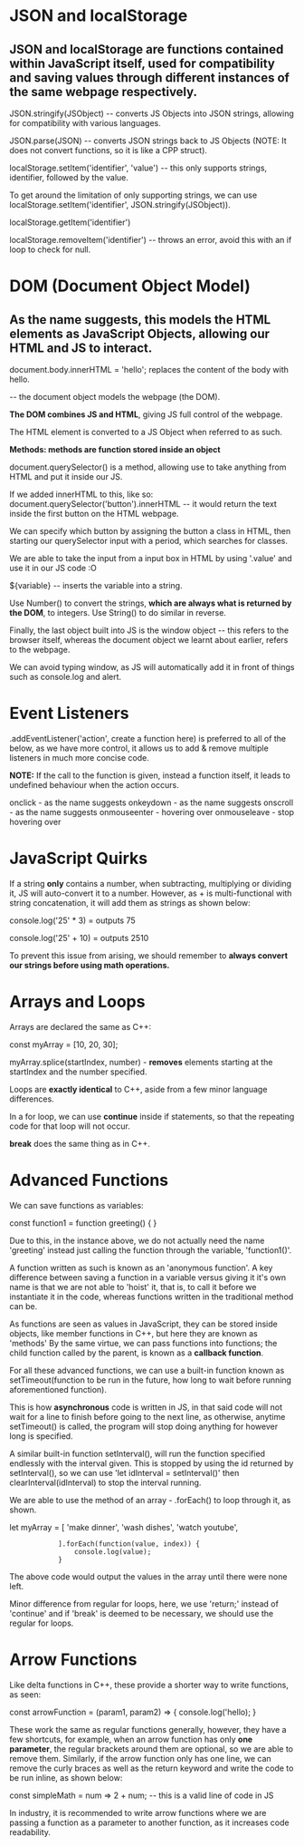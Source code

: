 # JSON and localStorage

## JSON and localStorage are functions contained within JavaScript itself, used for compatibility and saving values through different instances of the same webpage respectively.

JSON.stringify(JSObject) -- converts JS Objects into JSON strings, allowing for compatibility with various languages.

JSON.parse(JSON) -- converts JSON strings back to JS Objects (NOTE: It does not convert functions, so it is like a CPP struct).

localStorage.setItem('identifier', 'value') -- this only supports strings, identifier, followed by the value.

To get around the limitation of only supporting strings, we can use localStorage.setItem('identifier', JSON.stringify(JSObject)).

localStorage.getItem('identifier')

localStorage.removeItem('identifier') -- throws an error, avoid this with an if loop to check for null.

# DOM (Document Object Model)

## As the name suggests, this models the HTML elements as JavaScript Objects, allowing our HTML and JS to interact.

document.body.innerHTML = 'hello'; replaces the content of the body with hello.

-- the document object models the webpage (the DOM).

**The DOM combines JS and HTML**, giving JS full control of the webpage.

The HTML element is converted to a JS Object when referred to as such.

**Methods: methods are function stored inside an object**

document.querySelector() is a method, allowing use to take anything from HTML and put it inside our JS.

If we added innerHTML to this, like so: document.querySelector('button').innerHTML --  it would return the text inside the first button on the HTML webpage.

We can specify which button by assigning the button a class in HTML, then starting our querySelector input with a period, which searches for classes.

We are able to take the input from a input box in HTML by using '.value' and use it in our JS code :O

${variable} -- inserts the variable into a string.

Use Number() to convert the strings, **which are always what is returned by the DOM**, to integers.
Use String() to do similar in reverse.

Finally, the last object built into JS is the window object -- this refers to the browser itself, whereas the document object we learnt about earlier, refers to the webpage.

We can avoid typing window, as JS will automatically add it in front of things such as console.log and alert.




# Event Listeners

.addEventListener('action', create a function here) is preferred to all of the below, as we have more control, it allows us to add & remove multiple listeners in much more concise code.

**NOTE:** If the call to the function is given, instead a function itself, it leads to undefined behaviour when the action occurs.

onclick - as the name suggests
onkeydown - as the name suggests
onscroll - as the name suggests
onmouseenter - hovering over
onmouseleave - stop hovering over

# JavaScript Quirks

If a string **only** contains a number, when subtracting, multiplying or dividing it, JS will auto-convert it to a number.
However, as + is multi-functional with string concatenation, it will add them as strings as shown below:

console.log('25' * 3) = outputs 75

console.log('25' + 10) = outputs 2510

To prevent this issue from arising, we should remember to **always convert our strings before using math operations.**
# Arrays and Loops

Arrays are declared the same as C++:

const myArray = [10, 20, 30];

myArray.splice(startIndex, number) - **removes** elements starting at the startIndex and the number specified.

Loops are **exactly identical** to C++, aside from a few minor language differences.

In a for loop, we can use **continue** inside if statements, so that the repeating code for that loop will not occur.

**break** does the same thing as in C++.

# Advanced Functions

We can save functions as variables:

const function1 = function greeting() {
}

Due to this, in the instance above, we do not actually need the name 'greeting' instead just calling the function through the variable, 'function1()'.

A function written as such is known as an 'anonymous function'. A key difference between saving a function in a variable versus giving it it's own name is that
we are not able to 'hoist' it, that is, to call it before we instantiate it in the code, whereas functions written in the traditional method can be.

As functions are seen as values in JavaScript, they can be stored inside objects, like member functions in C++, but here they are known as 'methods'
By the same virtue, we can pass functions into functions; the child function called by the parent, is known as a **callback function**.

For all these advanced functions, we can use a built-in function known as setTimeout(function to be run in the future, how long to wait before running aforementioned function).

This is how **asynchronous** code is written in JS, in that said code will not wait for a line to finish before going to the next line, as otherwise, anytime setTimeout() is called, the program will stop doing anything for however long is specified.

A similar built-in function setInterval(), will run the function specified endlessly with the interval given. This is stopped by using the id returned by setInterval(),
so we can use 'let idInterval = setInterval()' then clearInterval(idInterval) to stop the interval running.

We are able to use the method of an array - .forEach() to loop through it, as shown.

let myArray = [
                'make dinner',
                'wash dishes',
                'watch youtube',

                ].forEach(function(value, index)) {
                    console.log(value);
                }

The above code would output the values in the array until there were none left.

Minor difference from regular for loops, here, we use 'return;' instead of 'continue' and if 'break' is deemed to be necessary, we should use the regular for loops.

# Arrow Functions

Like delta functions in C++, these provide a shorter way to write functions, as seen:

const arrowFunction = (param1, param2) => {
    console.log('hello);
}

These work the same as regular functions generally, however, they have a few shortcuts, for example, when an arrow function has only **one parameter**, the regular brackets around them are optional, so we are able to remove them. Similarly, if the arrow function only has one line, we can remove the curly braces as well as the return keyword and write the code to be run inline, as shown below:

const simpleMath = num => 2 + num; -- this is a valid line of code in JS

In industry, it is recommended to write arrow functions where we are passing a function as a parameter to another function, as it increases code readability.







